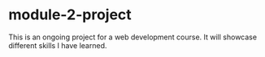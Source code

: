 # module-2-project

This is an ongoing project for a web development course. It will showcase different skills I have learned. 
